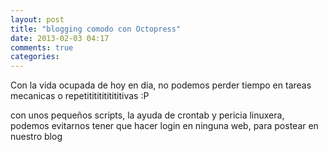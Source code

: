 ```yaml
---
layout: post
title: "blogging comodo con Octopress"
date: 2013-02-03 04:17
comments: true
categories: 
---
```


Con la vida ocupada de hoy en dia, no podemos perder tiempo en tareas mecanicas o repetitititititititivas :P

con unos pequeños scripts, la ayuda de crontab y pericia linuxera, podemos evitarnos tener que hacer login
en ninguna web, para postear en nuestro blog

